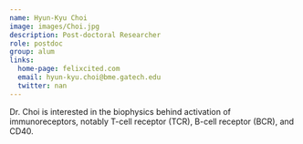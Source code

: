 ```yaml
---
name: Hyun-Kyu Choi
image: images/Choi.jpg
description: Post-doctoral Researcher
role: postdoc
group: alum
links:
  home-page: felixcited.com
  email: hyun-kyu.choi@bme.gatech.edu
  twitter: nan
---
```


Dr. Choi is interested in the biophysics behind activation of immunoreceptors, notably T-cell receptor (TCR), B-cell receptor (BCR), and CD40.

